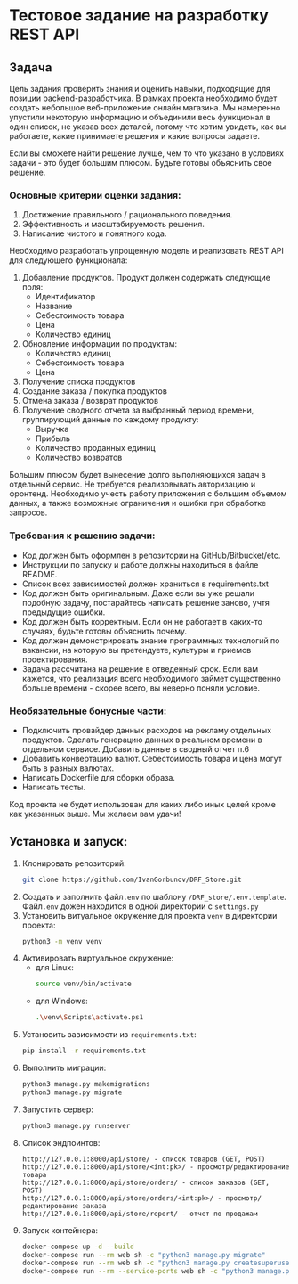 # Тестовое задание на разработку REST API

## Задача
Цель задания проверить знания и оценить навыки, подходящие для позиции backend-разработчика. В рамках проекта необходимо будет создать небольшое веб-приложение онлайн магазина. Мы намеренно упустили некоторую информацию и объединили весь функционал в один список, не указав всех деталей, потому что хотим увидеть, как вы работаете, какие принимаете решения и какие вопросы задаете.

Если вы сможете найти решение лучше, чем то что указано в условиях задачи - это будет большим плюсом. Будьте готовы объяснить свое решение.        

### Основные критерии оценки задания:                
1. Достижение правильного / рационального поведения.
2. Эффективность и масштабируемость решения.                    
3. Написание чистого и понятного кода.

Необходимо разработать упрощенную модель и реализовать REST API для следующего функционала:            
1. Добавление продуктов. Продукт должен содержать следующие поля:
   - Идентификатор
   - Название
   - Себестоимость товара
   - Цена
   - Количество единиц
2. Обновление информации по продуктам:
   - Количество единиц
   - Себестоимость товара
   - Цена    
3. Получение списка продуктов
4. Создание заказа / покупка продуктов
5. Отмена заказа / возврат продуктов
6. Получение сводного отчета за выбранный период времени, группирующий данные по каждому продукту:
   - Выручка
   - Прибыль
   - Количество проданных единиц
   - Количество возвратов                        

Большим плюсом будет вынесение долго выполняющихся задач в отдельный сервис. Не требуется реализовывать авторизацию и фронтенд. Необходимо учесть работу приложения с большим объемом данных, а также возможные ограничения и ошибки при обработке запросов.                

### Требования к решению задачи:
   -  Код должен быть оформлен в репозитории на GitHub/Bitbucket/etc.
   -  Инструкции по запуску и работе должны находиться в файле README.
   -  Список всех зависимостей должен храниться в requirements.txt
   -  Код должен быть оригинальным. Даже если вы уже решали подобную задачу, постарайтесь написать решение заново, учтя предыдущие ошибки.
   -  Код должен быть корректным. Если он не работает в каких-то случаях, будьте готовы объяснить почему.
   -  Код должен демонстрировать знание программных технологий по вакансии, на которую вы претендуете, культуры и приемов проектирования.
   -  Задача рассчитана на решение в отведенный срок. Если вам кажется, что реализация всего необходимого займет существенно больше времени - скорее всего, вы неверно поняли условие.
                                 
### Необязательные бонусные части:            
   -  Подключить провайдер данных расходов на рекламу отдельных продуктов. Сделать генерацию данных в реальном времени в отдельном сервисе. Добавить данные в сводный отчет п.6        
   -  Добавить конвертацию валют. Себестоимость товара и цена могут быть в разных валютах.
   -  Написать Dockerfile для сборки образа.
   -  Написать тесты.
                    
Код проекта не будет использован для каких либо иных целей кроме как указанных выше. Мы желаем вам удачи!


## Установка и запуск:
1. Клонировать репозиторий:
   ```bash
   git clone https://github.com/IvanGorbunov/DRF_Store.git
   ```
2. Создать и заполнить файл`.env` по шаблону `/DRF_store/.env.template`. Файл`.env` дожен находится в одной директории с `settings.py`
3. Установить витуальное окружение для проекта `venv` в директории проекта:
    ```bash
    python3 -m venv venv
    ```
4. Активировать виртуальное окружение:
   - для Linux: 
       ```bash
       source venv/bin/activate
       ```
   - для Windows:
       ```bash
       .\venv\Scripts\activate.ps1
       ```
5. Установить зависимости из `requirements.txt`:
    ```bash
    pip install -r requirements.txt
    ```
6. Выполнить миграции:
    ```bash
    python3 manage.py makemigrations
    python3 manage.py migrate
    ```
7. Запустить сервер:
    ```bash
    python3 manage.py runserver
    ```
8. Список эндпоинтов:
   ```angular2html
   http://127.0.0.1:8000/api/store/ - список товаров (GET, POST)
   http://127.0.0.1:8000/api/store/<int:pk>/ - просмотр/редактирование товара
   http://127.0.0.1:8000/api/store/orders/ - список заказов (GET, POST)
   http://127.0.0.1:8000/api/store/orders/<int:pk>/ - просмотр/редактирование заказа
   http://127.0.0.1:8000/api/store/report/ - отчет по продажам
   ```
9. Запуск контейнера:
   ```bash
   docker-compose up -d --build
   docker-compose run --rm web sh -c "python3 manage.py migrate"
   docker-compose run --rm web sh -c "python3 manage.py createsuperuser"
   docker-compose run --rm --service-ports web sh -c "python3 manage.py runserver 0.0.0.0:8000" 
   ```